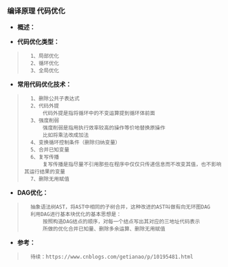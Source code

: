 ### 编译原理 代码优化
- **概述：**
>
>
>

- **代码优化类型：**
>       1、局部优化
>       2、循环优化
>       3、全局优化
>
>

- **常用代码优化技术：**
>       1、删除公共子表达式
>       2、代码外提
>           代码外提是指将循环中的不变运算提到循环体前面
>       3、强度削弱
>           强度削弱是指用执行效率较高的操作等价地替换原操作
>           比如将乘法改成加法
>       4、变换循环控制条件（删除归纳变量）
>       5、合并已知变量
>       6、复写传播
>           复写传播是指尽量不引用那些在程序中仅仅只传递信息而不改变其值，也不影响其运行结果的变量
>       7、删除无用赋值
>
>

- **DAG优化：**
>       抽象语法树AST，将AST中相同的子树合并，这种改进的AST叫做有向无环图DAG
>       利用DAG进行基本块优化的基本思想是：
>           按照构造DAG结点的顺序，对每一个结点写出其对应的三地址代码表示
>           所做的优化合并已知量、删除多余运算、删除无用赋值
>
>
>
>
>
>
>
>
>
>
>
>
>
>
>
>
>
>
>
>
>
>
>
>

- **参考：**
>       待续：https://www.cnblogs.com/getianao/p/10195481.html
>
>
>
>
>
>
>
>
>
>
>
>
>
>
>
>
